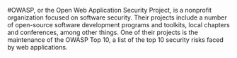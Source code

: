 #OWASP, or the Open Web Application Security Project, is a nonprofit organization focused on software security. Their projects include a number of open-source software development programs and toolkits, local chapters and conferences, among other things. One of their projects is the maintenance of the OWASP Top 10, a list of the top 10 security risks faced by web applications.
